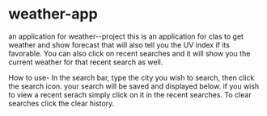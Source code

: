 # weather-app
an application for weather--project
 this is an application for clas to get weather and show forecast that will also tell you the UV index if its favorable.
 You can also click on recent searches and it will show you the current weather for that recent search as well.

 How to use- In the search bar, type the city you wish to search, then click the search icon.
 your search will be saved and displayed below.
 if you wish to view a recent serach simply click on it in the recent searches.
 To clear searches click the clear history.